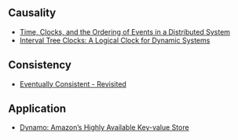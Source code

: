 ## Causality

* [Time, Clocks, and the Ordering of Events in a Distributed System](http://research.microsoft.com/en-us/um/people/lamport/pubs/time-clocks.pdf)
* [Interval Tree Clocks: A Logical Clock for Dynamic Systems](http://gsd.di.uminho.pt/members/cbm/ps/itc2008.pdf)

## Consistency

* [Eventually Consistent - Revisited](http://www.allthingsdistributed.com/2008/12/eventually_consistent.html)

## Application

* [Dynamo: Amazon’s Highly Available Key-value Store](http://www.allthingsdistributed.com/files/amazon-dynamo-sosp2007.pdf)
